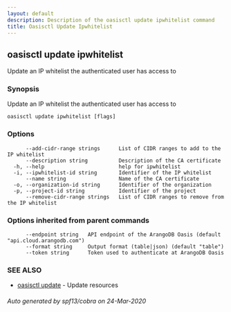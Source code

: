 ```yaml
---
layout: default
description: Description of the oasisctl update ipwhitelist command
title: Oasisctl Update Ipwhitelist
---
```

## oasisctl update ipwhitelist

Update an IP whitelist the authenticated user has access to

### Synopsis

Update an IP whitelist the authenticated user has access to

```
oasisctl update ipwhitelist [flags]
```

### Options

```
      --add-cidr-range strings      List of CIDR ranges to add to the IP whitelist
      --description string          Description of the CA certificate
  -h, --help                        help for ipwhitelist
  -i, --ipwhitelist-id string       Identifier of the IP whitelist
      --name string                 Name of the CA certificate
  -o, --organization-id string      Identifier of the organization
  -p, --project-id string           Identifier of the project
      --remove-cidr-range strings   List of CIDR ranges to remove from the IP whitelist
```

### Options inherited from parent commands

```
      --endpoint string   API endpoint of the ArangoDB Oasis (default "api.cloud.arangodb.com")
      --format string     Output format (table|json) (default "table")
      --token string      Token used to authenticate at ArangoDB Oasis
```

### SEE ALSO

* [oasisctl update](oasisctl_update.md)	 - Update resources

###### Auto generated by spf13/cobra on 24-Mar-2020

